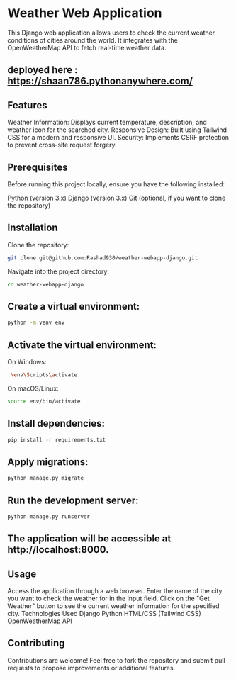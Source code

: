 # Weather Web Application
This Django web application allows users to check the current weather conditions of cities around the world. It integrates with the OpenWeatherMap API to fetch real-time weather data.
## deployed here : https://shaan786.pythonanywhere.com/
## Features
Weather Information: Displays current temperature, description, and weather icon for the searched city.
Responsive Design: Built using Tailwind CSS for a modern and responsive UI.
Security: Implements CSRF protection to prevent cross-site request forgery.
## Prerequisites
Before running this project locally, ensure you have the following installed:

Python (version 3.x)
Django (version 3.x)
Git (optional, if you want to clone the repository)
## Installation
Clone the repository:

```bash
git clone git@github.com:Rashad930/weather-webapp-django.git
```

Navigate into the project directory:

```bash
cd weather-webapp-django
```
## Create a virtual environment:

```bash
python -m venv env
```

## Activate the virtual environment:

On Windows:

```bash
.\env\Scripts\activate
```
On macOS/Linux:

```bash
source env/bin/activate
```
## Install dependencies:

```bash
pip install -r requirements.txt
```
## Apply migrations:

```bash
python manage.py migrate
```
## Run the development server:

```bash
python manage.py runserver
```
## The application will be accessible at http://localhost:8000.

## Usage
Access the application through a web browser.
Enter the name of the city you want to check the weather for in the input field.
Click on the "Get Weather" button to see the current weather information for the specified city.
Technologies Used
Django
Python
HTML/CSS (Tailwind CSS)
OpenWeatherMap API

## Contributing
Contributions are welcome! Feel free to fork the repository and submit pull requests to propose improvements or additional features.
